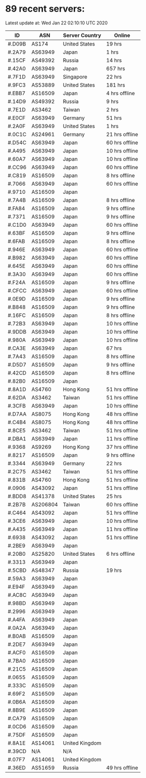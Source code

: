 # 89 recent servers:

Latest update at: Wed Jan 22 02:10:10 UTC 2020

| ID | ASN | Server Country | Online |
| -- | --- | -------------- | ------ |
| #.D09B | AS174 | United States | 19 hrs |
| #.2A79 | AS63949 | Japan | 1 hrs |
| #.15CF | AS49392 | Russia | 14 hrs |
| #.42A0 | AS63949 | Japan | 657 hrs |
| #.7F1D | AS63949 | Singapore | 22 hrs |
| #.9FC3 | AS53889 | United States | 181 hrs |
| #.EBB7 | AS16509 | Japan | 4 hrs offline |
| #.14D9 | AS49392 | Russia | 9 hrs |
| #.7E1D | AS3462 | Taiwan | 2 hrs |
| #.E0CF | AS63949 | Germany | 51 hrs |
| #.2A0F | AS63949 | United States | 1 hrs |
| #.0C1C | AS24961 | Germany | 21 hrs offline |
| #.D54C | AS63949 | Japan | 60 hrs offline |
| #.A495 | AS63949 | Japan | 10 hrs offline |
| #.60A7 | AS63949 | Japan | 10 hrs offline |
| #.CC96 | AS63949 | Japan | 60 hrs offline |
| #.C819 | AS16509 | Japan | 8 hrs offline |
| #.7066 | AS63949 | Japan | 60 hrs offline |
| #.9710 | AS16509 | Japan | |
| #.7A4B | AS16509 | Japan | 8 hrs offline |
| #.FA84 | AS16509 | Japan | 9 hrs offline |
| #.7371 | AS16509 | Japan | 9 hrs offline |
| #.C1D0 | AS63949 | Japan | 60 hrs offline |
| #.63BF | AS16509 | Japan | 9 hrs offline |
| #.6FAB | AS16509 | Japan | 8 hrs offline |
| #.946E | AS63949 | Japan | 60 hrs offline |
| #.B982 | AS63949 | Japan | 60 hrs offline |
| #.645E | AS63949 | Japan | 60 hrs offline |
| #.3A30 | AS63949 | Japan | 60 hrs offline |
| #.F24A | AS16509 | Japan | 9 hrs offline |
| #.CFCC | AS63949 | Japan | 60 hrs offline |
| #.0E9D | AS16509 | Japan | 9 hrs offline |
| #.B848 | AS16509 | Japan | 9 hrs offline |
| #.16FC | AS16509 | Japan | 8 hrs offline |
| #.72B3 | AS63949 | Japan | 10 hrs offline |
| #.9DDB | AS63949 | Japan | 10 hrs offline |
| #.980A | AS63949 | Japan | 10 hrs offline |
| #.CA3E | AS63949 | Japan | 67 hrs |
| #.7A43 | AS16509 | Japan | 8 hrs offline |
| #.D5D7 | AS16509 | Japan | 9 hrs offline |
| #.42CD | AS16509 | Japan | 8 hrs offline |
| #.82B0 | AS16509 | Japan | |
| #.8A1D | AS4760 | Hong Kong | 51 hrs offline |
| #.62DA | AS3462 | Taiwan | 51 hrs offline |
| #.3CFB | AS63949 | Japan | 10 hrs offline |
| #.D7AA | AS8075 | Hong Kong | 48 hrs offline |
| #.C4B4 | AS8075 | Hong Kong | 48 hrs offline |
| #.8CE5 | AS3462 | Taiwan | 51 hrs offline |
| #.DBA1 | AS63949 | Japan | 11 hrs offline |
| #.9368 | AS9269 | Hong Kong | 37 hrs offline |
| #.8217 | AS16509 | Japan | 9 hrs offline |
| #.3344 | AS63949 | Germany | 22 hrs |
| #.2C75 | AS3462 | Taiwan | 51 hrs offline |
| #.831B | AS4760 | Hong Kong | 51 hrs offline |
| #.0906 | AS43092 | Japan | 51 hrs offline |
| #.BDD8 | AS41378 | United States | 25 hrs |
| #.2B7B | AS206804 | Taiwan | 60 hrs offline |
| #.C464 | AS43092 | Japan | 51 hrs offline |
| #.3CE6 | AS63949 | Japan | 10 hrs offline |
| #.A435 | AS63949 | Japan | 11 hrs offline |
| #.6938 | AS43092 | Japan | 51 hrs offline |
| #.2BE9 | AS63949 | Japan | |
| #.20B0 | AS25820 | United States | 6 hrs offline |
| #.3313 | AS63949 | Japan | |
| #.5CBD | AS48347 | Russia | 19 hrs |
| #.59A3 | AS63949 | Japan | |
| #.E94F | AS63949 | Japan | |
| #.AC8C | AS63949 | Japan | |
| #.98BD | AS63949 | Japan | |
| #.2996 | AS63949 | Japan | |
| #.A4FA | AS63949 | Japan | |
| #.0A2A | AS63949 | Japan | |
| #.B0AB | AS16509 | Japan | |
| #.2DE7 | AS63949 | Japan | |
| #.ACF0 | AS16509 | Japan | |
| #.7BA0 | AS16509 | Japan | |
| #.21C5 | AS16509 | Japan | |
| #.0655 | AS16509 | Japan | |
| #.333C | AS16509 | Japan | |
| #.69F2 | AS16509 | Japan | |
| #.0B6A | AS16509 | Japan | |
| #.8B9E | AS16509 | Japan | |
| #.CA79 | AS16509 | Japan | |
| #.0CD6 | AS16509 | Japan | |
| #.75DF | AS16509 | Japan | |
| #.8A1E | AS14061 | United Kingdom | |
| #.39CD | N/A | N/A | |
| #.07F7 | AS14061 | United Kingdom | |
| #.36ED | AS51659 | Russia | 49 hrs offline |

